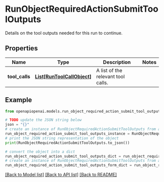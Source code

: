 # RunObjectRequiredActionSubmitToolOutputs

Details on the tool outputs needed for this run to continue.

## Properties

Name | Type | Description | Notes
------------ | ------------- | ------------- | -------------
**tool_calls** | [**List[RunToolCallObject]**](RunToolCallObject.md) | A list of the relevant tool calls. | 

## Example

```python
from openapiopenai.models.run_object_required_action_submit_tool_outputs import RunObjectRequiredActionSubmitToolOutputs

# TODO update the JSON string below
json = "{}"
# create an instance of RunObjectRequiredActionSubmitToolOutputs from a JSON string
run_object_required_action_submit_tool_outputs_instance = RunObjectRequiredActionSubmitToolOutputs.from_json(json)
# print the JSON string representation of the object
print(RunObjectRequiredActionSubmitToolOutputs.to_json())

# convert the object into a dict
run_object_required_action_submit_tool_outputs_dict = run_object_required_action_submit_tool_outputs_instance.to_dict()
# create an instance of RunObjectRequiredActionSubmitToolOutputs from a dict
run_object_required_action_submit_tool_outputs_form_dict = run_object_required_action_submit_tool_outputs.from_dict(run_object_required_action_submit_tool_outputs_dict)
```
[[Back to Model list]](../README.md#documentation-for-models) [[Back to API list]](../README.md#documentation-for-api-endpoints) [[Back to README]](../README.md)


